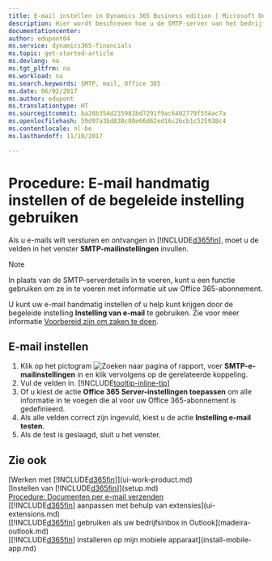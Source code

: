 ```yaml
---
title: E-mail instellen in Dynamics 365 Business edition | Microsoft Docs
description: Hier wordt beschreven hoe u de SMTP-server van het bedrijf gebruikt om e-mailberichten te verzenden en te ontvangen binnen Dynamics 365 of hoe u de e-mailserverinstellingen gebruikt die met het Office 365-abonnement zijn gemaakt.
documentationcenter: 
author: edupont04
ms.service: dynamics365-financials
ms.topic: get-started-article
ms.devlang: na
ms.tgt_pltfrm: na
ms.workload: na
ms.search.keywords: SMTP, mail, Office 365
ms.date: 06/02/2017
ms.author: edupont
ms.translationtype: HT
ms.sourcegitcommit: ba26b354d235981bd7291f9ac6402779f554ac7a
ms.openlocfilehash: 59d97a3bd838c80e66d62ed16c2bcb1c525938c4
ms.contentlocale: nl-be
ms.lasthandoff: 11/10/2017

---
```

# <a name="how-to-set-up-email-manually-or-using-the-assisted-setup"></a>Procedure: E-mail handmatig instellen of de begeleide instelling gebruiken
Als u e-mails wilt versturen en ontvangen in [!INCLUDE[d365fin](includes/d365fin_md.md)], moet u de velden in het venster **SMTP-mailinstellingen** invullen.

> [!NOTE]  
>   In plaats van de SMTP-serverdetails in te voeren, kunt u een functie gebruiken om ze in te voeren met informatie uit uw Office 365-abonnement.

U kunt uw e-mail handmatig instellen of u help kunt krijgen door de begeleide instelling **Instelling van e-mail** te gebruiken. Zie voor meer informatie [Voorbereid zijn om zaken te doen](ui-get-ready-business.md).  

## <a name="to-set-up-email"></a>E-mail instellen
1. Klik op het pictogram ![Zoeken naar pagina of rapport](media/ui-search/search_small.png "pictogram Zoeken naar pagina of rapport"), voer **SMTP-e-mailinstellingen** in en klik vervolgens op de gerelateerde koppeling.
2. Vul de velden in. [!INCLUDE[tooltip-inline-tip](includes/tooltip-inline-tip_md.md)]
3. Of u kiest de actie **Office 365 Server-instellingen toepassen** om alle informatie in te voegen die al voor uw Office 365-abonnement is gedefinieerd.
4. Als alle velden correct zijn ingevuld, kiest u de actie **Instelling e-mail testen**.
5. Als de test is geslaagd, sluit u het venster.

## <a name="see-also"></a>Zie ook  
[Werken met [!INCLUDE[d365fin](includes/d365fin_md.md)]](ui-work-product.md)  
[Instellen van [!INCLUDE[d365fin](includes/d365fin_md.md)]](setup.md)  
[Procedure: Documenten per e-mail verzenden](ui-how-send-documents-email.md)  
[[!INCLUDE[d365fin](includes/d365fin_md.md)] aanpassen met behulp van extensies](ui-extensions.md)  
[[!INCLUDE[d365fin](includes/d365fin_md.md)] gebruiken als uw bedrijfsinbox in Outlook](madeira-outlook.md)  
[[!INCLUDE[d365fin](includes/d365fin_md.md)] installeren op mijn mobiele apparaat](install-mobile-app.md)

